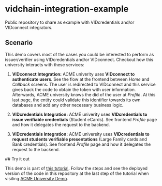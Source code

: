 # vidchain-integration-example

Public repository to share as example with VIDcredentials and/or VIDconnect integrators.

## Scenario

This demo covers most of the cases you could be interested to perform as issuer/verifier using VIDcredentials and/or VIDconnect. Checkout how this university interacts with these services:

1. **VIDconnect Integration:** ACME univerity uses **VIDconnect to authenticate users**. See the flow at the frontend between *Home* and *Callback* screens. The user is redirected to VIDconnect and this service gives back the code to obtain the token with user information. Afterwards, ACME university knows the did of the user at *Profile*. At this last page, the entity could validate this identifier towards its own databases and add any other necessary business logic. 

2. **VIDcredentials Integration:** ACME univerity uses **VIDcredentials to issue verifiable credentials** (Student eCards). See frontend *Profile* page and how it delegates the request to the backend.

3. **VIDcredentials Integration:** ACME university uses **VIDcredentials to request students verifiable presentations** (Large Family cards and Bank credentials). See frontend *Profile* page and how it delegates the request to the backend.

## Try it out

This demo is part of [this tutorial](https://try.vidchain.net/demo/tutorial). Follow the steps and see the deployed version of the code in this repository at the last step of the tutorial when visiting [ACME University Demo](https://try.vidchain.net/demo/university). 

